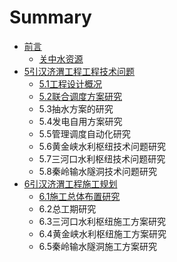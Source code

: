 # Summary

* [前言](README.md)
  * [关中水资源](guan-zhong-shui-zi-yuan.md)
* [5引汉济渭工程工程技术问题](5yin-han-ji-wei-gong-cheng-gong-cheng-ji-zhu-wen-ti.md)
  * [5.1工程设计概况](5yin-han-ji-wei-gong-cheng-gong-cheng-ji-zhu-wen-ti/51gong-cheng-she-ji-gai-kuang.md)
  * [5.2联合调度方案研究](5yin-han-ji-wei-gong-cheng-gong-cheng-ji-zhu-wen-ti/52lian-he-diao-du-fang-an-yan-jiu.md)
  * 5.3抽水方案的研究
  * 5.4发电自用方案研究
  * 5.5管理调度自动化研究
  * 5.6黄金峡水利枢纽技术问题研究
  * 5.7三河口水利枢纽技术问题研究
  * 5.8秦岭输水隧洞技术问题研究
* [6引汉济渭工程施工规划](6yin-han-ji-wei-gong-cheng-shi-gong-gui-hua.md)
  * [6.1施工总体布置研究](6yin-han-ji-wei-gong-cheng-shi-gong-gui-hua/61shi-gong-zong-ti-bu-zhi-yan-jiu.md)
  * 6.2总工期研究
  * 6.3三河口水利枢纽施工方案研究
  * 6.4黄金峡水利枢纽施工方案研究
  * 6.5秦岭输水隧洞施工方案研究

